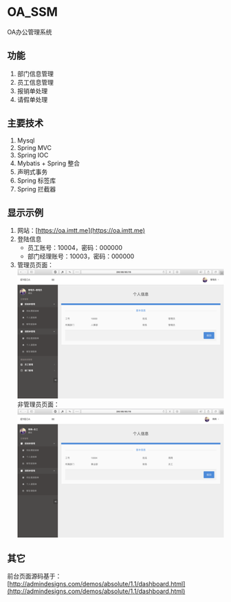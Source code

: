 # OA_SSM
OA办公管理系统

## 功能
1. 部门信息管理
2. 员工信息管理
3. 报销单处理
4. 请假单处理

## 主要技术
1. Mysql
3. Spring MVC
4. Spring IOC
5. Mybatis + Spring 整合 
6. 声明式事务
7. Spring 标签库
8. Spring 拦截器

## 显示示例
1. 网站：[https://oa.imtt.me](https://oa.imtt.me)
2. 登陆信息
    - 员工账号：10004，密码：000000
    - 部门经理账号：10003，密码：000000
3. 管理员页面：![管理员](README/OA1.png)
   非管理员页面：![非管理员](README/OA2.png)

## 其它
前台页面源码基于：[http://admindesigns.com/demos/absolute/1.1/dashboard.html](http://admindesigns.com/demos/absolute/1.1/dashboard.html)